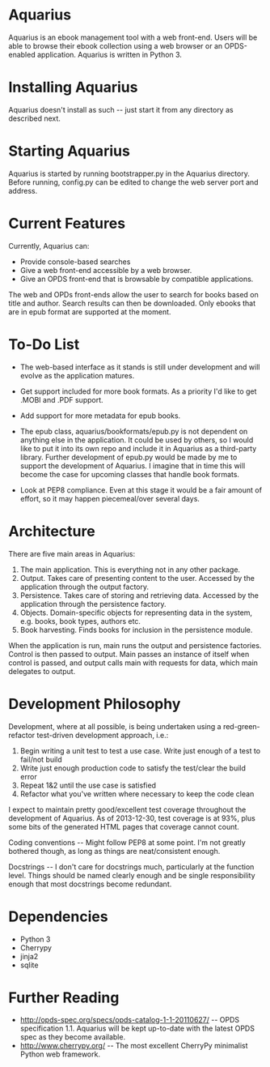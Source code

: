 Aquarius
========
Aquarius is an ebook management tool with a web front-end. Users will be able to browse their ebook collection using a web browser or an OPDS-enabled application. Aquarius is written in Python 3.

Installing Aquarius
===================
Aquarius doesn't install as such -- just start it from any directory as described next.

Starting Aquarius
=================
Aquarius is started by running bootstrapper.py in the Aquarius directory. Before running, config.py can be edited to change the web server port and address.

Current Features
================
Currently, Aquarius can:

* Provide console-based searches
* Give a web front-end accessible by a web browser. 
* Give an OPDS front-end that is browsable by compatible applications.

The web and OPDs front-ends allow the user to search for books based on title and author. Search results can then be downloaded. Only ebooks that are in epub format are supported at the moment.

To-Do List
=================

* The web-based interface as it stands is still under development and will evolve as the application matures.

* Get support included for more book formats. As a priority I'd like to get .MOBI and .PDF support.

* Add support for more metadata for epub books.

* The epub class, aquarius/bookformats/epub.py is not dependent on anything else in the application. It could be used by others, so I would like to put it into its own repo and include it in Aquarius as a third-party library. Further development of epub.py would be made by me to support the development of Aquarius. I imagine that in time this will become the case for upcoming classes that handle book formats.

* Look at PEP8 compliance. Even at this stage it would be a fair amount of effort, so it may happen piecemeal/over several days.

Architecture
============
There are five main areas in Aquarius:

1. The main application. This is everything not in any other package.
2. Output. Takes care of presenting content to the user. Accessed by the application through the output factory.
3. Persistence. Takes care of storing and retrieving data. Accessed by the application through the persistence factory.
4. Objects. Domain-specific objects for representing data in the system, e.g. books, book types, authors etc.
5. Book harvesting. Finds books for inclusion in the persistence module.

When the application is run, main runs the output and persistence factories. Control is then passed to output. Main passes an instance of itself when control is passed, and output calls main with requests for data, which main delegates to output.

Development Philosophy
======================
Development, where at all possible, is being undertaken using a red-green-refactor test-driven development approach, i.e.:

1. Begin writing a unit test to test a use case. Write just enough of a test to fail/not build
2. Write just enough production code to satisfy the test/clear the build error
3. Repeat 1&2 until the use case is satisfied
4. Refactor what you've written where necessary to keep the code clean

I expect to maintain pretty good/excellent test coverage throughout the development of Aquarius. As of 2013-12-30, test coverage is at 93%, plus some bits of the generated HTML pages that coverage cannot count.

Coding conventions -- Might follow PEP8 at some point. I'm not greatly bothered though, as long as things are neat/consistent enough.

Docstrings -- I don't care for docstrings much, particularly at the function level. Things should be named clearly enough and be single responsibility enough that most docstrings become redundant.

Dependencies
============

* Python 3
* Cherrypy
* jinja2
* sqlite

Further Reading
===============

* http://opds-spec.org/specs/opds-catalog-1-1-20110627/ -- OPDS specification 1.1. Aquarius will be kept up-to-date with the latest OPDS spec as they become available.
* http://www.cherrypy.org/ -- The most excellent CherryPy minimalist Python web framework.
